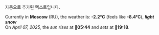 
자동으로 추가된 텍스트입니다.

<!--START_SECTION:weather:moscow-->
Currently in **Moscow** (RU), the weather is: **-2.2°C** (feels like **-8.4°C**), ***light snow***<br/>
On *April 07, 2025*, the *sun rises* at 🌅**05:44** and *sets* at 🌇**19:18**.
<!--END_SECTION:weather-->
